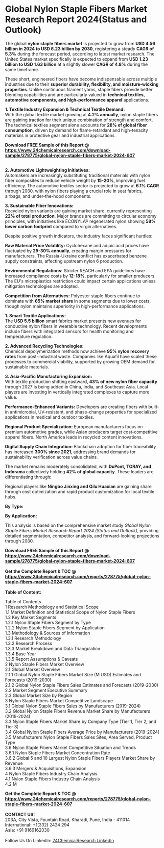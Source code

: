<h1>Global Nylon Staple Fibers Market Research Report 2024(Status and Outlook)</h1><p>The global <strong>nylon staple fibers market</strong> is projected to grow from <strong>USD 4.56 billion in 2024 to USD 6.23 billion by 2030</strong>, registering a steady <strong>CAGR of 5.3%</strong> during the forecast period, according to latest market research. The United States market specifically is expected to expand from <strong>USD 1.23 billion to USD 1.63 billion</strong> at a slightly slower <strong>CAGR of 4.8%</strong> during the same timeframe.</p><p>These short, engineered fibers have become indispensable across multiple industries due to their <strong>superior durability, flexibility, and moisture-wicking properties</strong>. Unlike continuous filament yarns, staple fibers provide better blending capabilities and are particularly valued in <strong>technical textiles, automotive components, and high-performance apparel</strong> applications.</p><p><strong>1. Textile Industry Expansion &amp; Technical Textile Demand:</strong><br>
With the global textile market growing at <strong>4.2% annually</strong>, nylon staple fibers are gaining traction for their unique combination of strength and comfort. The technical textiles segment alone accounts for <strong>28% of global fiber consumption</strong>, driven by demand for flame-retardant and high-tenacity materials in protective gear and industrial applications.</p><div><b>Download FREE Sample of this Report @ 
            <a href="https://www.24chemicalresearch.com/download-sample/278775/global-nylon-staple-fibers-market-2024-607">
            https://www.24chemicalresearch.com/download-sample/278775/global-nylon-staple-fibers-market-2024-607</a></b></div><br><p><strong>2. Automotive Lightweighting Initiatives:</strong><br>
Automakers are increasingly substituting traditional materials with nylon fiber composites to reduce vehicle weight by <strong>15-20%</strong>, improving fuel efficiency. The automotive textiles sector is projected to grow at <strong>6.1% CAGR</strong> through 2030, with nylon fibers playing a crucial role in seat fabrics, airbags, and under-the-hood components.</p><p><strong>3. Sustainable Fiber Innovations:</strong><br>
Recycled nylon variants are gaining market share, currently representing <strong>22% of total production</strong>. Major brands are committing to circular economy principles, with initiatives like ECONYLÂ® regenerated nylon showing <strong>58% lower carbon footprint</strong> compared to virgin alternatives.</p><p>Despite positive growth indicators, the industry faces significant hurdles:</p><p><strong>Raw Material Price Volatility:</strong> Cyclohexane and adipic acid prices have fluctuated by <strong>25-30% annually</strong>, creating margin pressures for manufacturers. The Russia-Ukraine conflict has exacerbated benzene supply constraints, affecting upstream nylon 6 production.</p><p><strong>Environmental Regulations:</strong> Stricter REACH and EPA guidelines have increased compliance costs by <strong>12-18%</strong>, particularly for smaller producers. The EU's microplastics restriction could impact certain applications unless mitigation technologies are adopted.</p><p><strong>Competition from Alternatives:</strong> Polyester staple fibers continue to dominate with <strong>65% market share</strong> in some segments due to lower costs, though nylon maintains superiority in high-performance applications.</p><p><strong>1. Smart Textile Applications:</strong><br>
The <strong>USD 5.5 billion</strong> smart fabrics market presents new avenues for conductive nylon fibers in wearable technology. Recent developments include fibers with integrated sensors for health monitoring and temperature regulation.</p><p><strong>2. Advanced Recycling Technologies:</strong><br>
Chemical depolymerization methods now achieve <strong>95% nylon recovery rates</strong> from post-industrial waste. Companies like Aquafil have scaled these processes to commercial viability, supported by growing OEM demand for sustainable materials.</p><p><strong>3. Asia-Pacific Manufacturing Expansion:</strong><br>
With textile production shifting eastward, <strong>43% of new nylon fiber capacity</strong> through 2027 is being added in China, India, and Southeast Asia. Local players are investing in vertically integrated complexes to capture more value.</p><p><strong>Performance-Enhanced Variants:</strong> Developers are creating fibers with built-in antimicrobial, UV-resistant, and phase-change properties for specialized applications in medical and outdoor textiles.</p><p><strong>Regional Product Specialization:</strong> European manufacturers focus on premium automotive grades, while Asian producers target cost-competitive apparel fibers. North America leads in recycled content innovations.</p><p><strong>Digital Supply Chain Integration:</strong> Blockchain adoption for fiber traceability has increased <strong>300% since 2021</strong>, addressing brand demands for sustainability verification across value chains.</p><p>The market remains moderately consolidated, with <strong>DuPont, TORAY, and Indorama</strong> collectively holding <strong>42% of global capacity</strong>. These leaders are differentiating through:</p><p>Regional players like <strong>Ningbo Jinxing and Qilu Huaxian</strong> are gaining share through cost optimization and rapid product customization for local textile hubs.</p><p><strong>By Type:</strong></p><p><strong>By Application:</strong></p><p>This analysis is based on the comprehensive market study <em>Global Nylon Staple Fibers Market Research Report 2024 (Status and Outlook)</em>, providing detailed segmentation, competitor analysis, and forward-looking projections through 2030.</p><div><b>Download FREE Sample of this Report @ 
            <a href="https://www.24chemicalresearch.com/download-sample/278775/global-nylon-staple-fibers-market-2024-607">
            https://www.24chemicalresearch.com/download-sample/278775/global-nylon-staple-fibers-market-2024-607</a></b></div><br><div><b>Get the Complete Report & TOC @ 
            <a href="https://www.24chemicalresearch.com/reports/278775/global-nylon-staple-fibers-market-2024-607">
            https://www.24chemicalresearch.com/reports/278775/global-nylon-staple-fibers-market-2024-607</a></b></div><br>
            <b>Table of Content:</b><p>Table of Contents<br />
1 Research Methodology and Statistical Scope<br />
1.1 Market Definition and Statistical Scope of Nylon Staple Fibers<br />
1.2 Key Market Segments<br />
1.2.1 Nylon Staple Fibers Segment by Type<br />
1.2.2 Nylon Staple Fibers Segment by Application<br />
1.3 Methodology & Sources of Information<br />
1.3.1 Research Methodology<br />
1.3.2 Research Process<br />
1.3.3 Market Breakdown and Data Triangulation<br />
1.3.4 Base Year<br />
1.3.5 Report Assumptions & Caveats<br />
2 Nylon Staple Fibers Market Overview<br />
2.1 Global Market Overview<br />
2.1.1 Global Nylon Staple Fibers Market Size (M USD) Estimates and Forecasts (2019-2030)<br />
2.1.2 Global Nylon Staple Fibers Sales Estimates and Forecasts (2019-2030)<br />
2.2 Market Segment Executive Summary<br />
2.3 Global Market Size by Region<br />
3 Nylon Staple Fibers Market Competitive Landscape<br />
3.1 Global Nylon Staple Fibers Sales by Manufacturers (2019-2024)<br />
3.2 Global Nylon Staple Fibers Revenue Market Share by Manufacturers (2019-2024)<br />
3.3 Nylon Staple Fibers Market Share by Company Type (Tier 1, Tier 2, and Tier 3)<br />
3.4 Global Nylon Staple Fibers Average Price by Manufacturers (2019-2024)<br />
3.5 Manufacturers Nylon Staple Fibers Sales Sites, Area Served, Product Type<br />
3.6 Nylon Staple Fibers Market Competitive Situation and Trends<br />
3.6.1 Nylon Staple Fibers Market Concentration Rate<br />
3.6.2 Global 5 and 10 Largest Nylon Staple Fibers Players Market Share by Revenue<br />
3.6.3 Mergers & Acquisitions, Expansion<br />
4 Nylon Staple Fibers Industry Chain Analysis<br />
4.1 Nylon Staple Fibers Industry Chain Analysis<br />
4.2 M</p><div><b>Get the Complete Report & TOC @ 
            <a href="https://www.24chemicalresearch.com/reports/278775/global-nylon-staple-fibers-market-2024-607">
            https://www.24chemicalresearch.com/reports/278775/global-nylon-staple-fibers-market-2024-607</a></b></div><br><b>CONTACT US:</b><br>
            203A, City Vista, Fountain Road, Kharadi, Pune, India - 411014<br>
            International: +1(332) 2424 294<br>
            Asia: +91 9169162030 <br><br>
            Follow Us On LinkedIn: <a href="https://www.linkedin.com/company/24chemicalresearch/">24ChemicalResearch LinkedIn</a>
